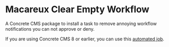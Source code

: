 # Macareux Clear Empty Workflow

A Concrete CMS package to install a task to remove annoying workflow notifications you can not approve or deny.

If you are using Concrete CMS 8 or earlier, you can use this [automated job](https://gist.github.com/hissy/5ea2147516a90710919d).
